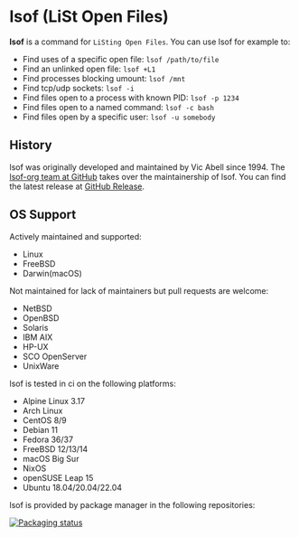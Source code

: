 # lsof (LiSt Open Files)

**lsof** is a command for `LiSting Open Files`. You can use lsof for example to:

- Find uses of a specific open file: `lsof /path/to/file`
- Find an unlinked open file: `lsof +L1`
- Find processes blocking umount: `lsof /mnt`
- Find tcp/udp sockets: `lsof -i`
- Find files open to a process with known PID: `lsof -p 1234`
- Find files open to a named command: `lsof -c bash`
- Find files open by a specific user: `lsof -u somebody`

## History

lsof was originally developed and maintained by Vic Abell since 1994. The [lsof-org team at GitHub](https://github.com/lsof-org/lsof) takes over the maintainership of lsof. You can find the latest release at [GitHub Release](https://github.com/lsof-org/lsof/releases).

## OS Support

Actively maintained and supported:

- Linux
- FreeBSD
- Darwin(macOS)

Not maintained for lack of maintainers but pull requests are welcome:

- NetBSD
- OpenBSD
- Solaris
- IBM AIX
- HP-UX
- SCO OpenServer
- UnixWare

lsof is tested in ci on the following platforms:

- Alpine Linux 3.17
- Arch Linux
- CentOS 8/9
- Debian 11
- Fedora 36/37
- FreeBSD 12/13/14
- macOS Big Sur
- NixOS
- openSUSE Leap 15
- Ubuntu 18.04/20.04/22.04

lsof is provided by package manager in the following repositories:

<a href="https://repology.org/project/lsof/versions">
    <img src="https://repology.org/badge/vertical-allrepos/lsof.svg" alt="Packaging status">
</a>